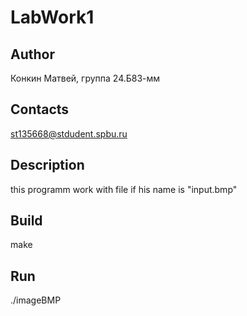 # LabWork1
## Author
Конкин Матвей, группа 24.Б83-мм
## Contacts
st135668@stdudent.spbu.ru
## Description
this programm work with file if his name is "input.bmp"
## Build
make
## Run
./imageBMP